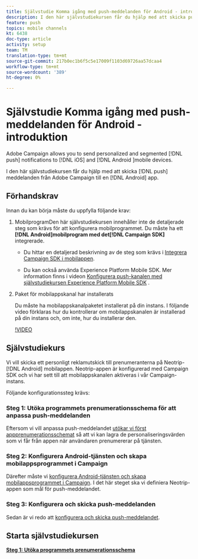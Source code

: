```yaml
---
title: Självstudie Komma igång med push-meddelanden för Android - introduktion
description: I den här självstudiekursen får du hjälp med att skicka push-meddelanden från Adobe Campaign och ta emot dessa meddelanden i din Android-app.
feature: push
topics: mobile channels
kt: 6438
doc-type: article
activity: setup
team: TM
translation-type: tm+mt
source-git-commit: 217b0ec1b6f5c5e17009f1103d69726aa57dcaa4
workflow-type: tm+mt
source-wordcount: '389'
ht-degree: 0%

---
```



# Självstudie Komma igång med push-meddelanden för Android - introduktion

Adobe Campaign allows you to send personalized and segmented [!DNL push] notifications to [!DNL iOS] and [!DNL Android ]mobile devices.

I den här självstudiekursen får du hjälp med att skicka [!DNL push] meddelanden från Adobe Campaign till en [!DNL Android] app.

## Förhandskrav

Innan du kan börja måste du uppfylla följande krav:

1) MobilprogramDen här självstudiekursen innehåller inte de detaljerade steg som krävs för att konfigurera mobilprogrammet. Du måste ha ett **[!DNL Android]mobilprogram med det[!DNL Campaign SDK]** integrerade.

   * Du hittar en detaljerad beskrivning av de steg som krävs i [Integrera Campaign SDK i mobilappen](https://experienceleague.adobe.com/docs/campaign-classic/using/sending-messages/sending-push-notifications/integrating-campaign-sdk-into-the-mobile-application.html).

   * Du kan också använda Experience Platform Mobile SDK. Mer information finns i videon [Konfigurera push-kanalen med självstudiekursen Experience Platform Mobile SDK](https://experienceleague.adobe.com/docs/campaign-classic-learn/tutorials/sending-messages/push-channel/configure-push-using-aep-mobile-sdk.html) .

2) Paket för mobilappskanal har installerats

   Du måste ha mobilappskanalpaketet installerat på din instans. I följande video förklaras hur du kontrollerar om mobilappskanalen är installerad på din instans och, om inte, hur du installerar den.

   [!VIDEO](https://video.tv.adobe.com/v/326544?quality=12)

## Självstudiekurs

Vi vill skicka ett personligt reklamutskick till prenumeranterna på Neotrip- [!DNL Android] mobilappen. Neotrip-appen är konfigurerad med Campaign SDK och vi har sett till att mobilappskanalen aktiveras i vår Campaign-instans.

Följande konfigurationssteg krävs:

### Steg 1: Utöka programmets prenumerationsschema för att anpassa push-meddelanden

Eftersom vi vill anpassa push-meddelandet [utökar vi först appprenumerationsschemat](/help/tutorial-getting-started-with-push-notifications-for-android/extending-the-app-subscription-schema.md) så att vi kan lagra de personaliseringsvärden som vi får från appen när användaren prenumererar på tjänsten.

### Steg 2: Konfigurera Android-tjänsten och skapa mobilappsprogrammet i Campaign

Därefter måste vi [konfigurera Android-tjänsten och skapa mobilappsprogrammet i Campaign](/help/tutorial-getting-started-with-push-notifications-for-android/configuring-an-android-service-in-campaign.md). I det här steget ska vi definiera Neotrip-appen som mål för push-meddelandet.

### Steg 3: Konfigurera och skicka push-meddelanden

Sedan är vi redo att [konfigurera och skicka push-meddelandet](/help/tutorial-getting-started-with-push-notifications-for-android/configuring-and-sending-push-notifications.md).

## Starta självstudiekursen

**[Steg 1: Utöka programmets prenumerationsschema](/help/tutorial-getting-started-with-push-notifications-for-android/extending-the-app-subscription-schema.md)**
